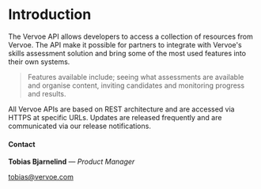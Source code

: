 # Introduction



The Vervoe API allows developers to access a collection of resources from Vervoe. The API make it possible for partners to integrate with Vervoe's skills assessment solution and bring some of the most used features into their own systems. 

> Features available include; seeing what assessments are available and organise content, inviting candidates and monitoring progress and results. 

All Vervoe APIs are based on REST architecture and are accessed via HTTPS at specific URLs. Updates are released frequently and are communicated via our release notifications. 


#### Contact 

**Tobias Bjarnelind** — *Product Manager*  

[tobias@vervoe.com]("mailto:tobias+api@vervoe.com")
